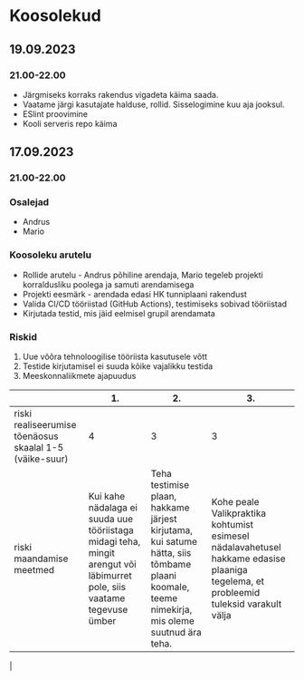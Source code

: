 # Koosolekud

## 19.09.2023
### 21.00-22.00
<ul>
  <li>Järgmiseks korraks rakendus vigadeta käima saada.</li> 
  <li>Vaatame järgi kasutajate halduse, rollid. Sisselogimine kuu aja jooksul.</li>
  <li>ESlint proovimine</li>
  <li>Kooli serveris repo käima</li>
  
</ul>


## 17.09.2023
### 21.00-22.00
### Osalejad
<ul>
  <li>Andrus</li>
  <li>Mario</li>
</ul>

### Koosoleku arutelu
<ul>
  <li>Rollide arutelu - Andrus põhiline arendaja, Mario tegeleb projekti korraldusliku poolega ja samuti arendamisega</li> 
  <li>Projekti eesmärk - arendada edasi HK tunniplaani rakendust</li>
  <li>Valida CI/CD tööriistad (GitHub Actions), testimiseks sobivad tööriistad</li>
  <li>Kirjutada testid, mis jäid eelmisel grupil arendamata</li>
  
</ul>

### Riskid
<ol>
  <li>Uue võõra tehnoloogilise tööriista kasutusele võtt</li>
  <li>Testide kirjutamisel ei suuda kõike vajalikku testida</lip>
  <li>Meeskonnaliikmete ajapuudus</li>
</ol>
     
  |    | 1. | 2. | 3. |
  | --------------- | ------------------ |----------- | ----------- | 
  | riski realiseerumise tõenäosus skaalal 1-5 (väike-suur)   | 4 | 3 | 3  |
  | riski maandamise meetmed  |Kui kahe nädalaga ei suuda uue tööriistaga midagi teha, mingit arengut või läbimurret pole, siis vaatame tegevuse ümber |Teha testimise plaan, hakkame järjest kirjutama, kui satume hätta, siis tõmbame plaani koomale, teeme nimekirja, mis oleme suutnud ära teha.  |Kohe peale Valikpraktika kohtumist esimesel nädalavahetusel hakkame edasise plaaniga tegelema, et probleemid tuleksid varakult välja
 |
